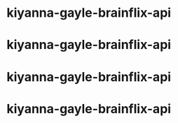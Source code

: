 # kiyanna-gayle-brainflix-api
# kiyanna-gayle-brainflix-api
# kiyanna-gayle-brainflix-api
# kiyanna-gayle-brainflix-api
